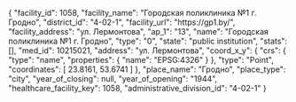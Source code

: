 {
    "facility_id": 1058,
    "facility_name": "Городская поликлиника №1 г. Гродно",
    "district_id": "4-02-1",
    "facility_url": "https:\/\/gp1.by\/",
    "facility_address": "ул. Лермонтова",
    "ap_1": "13",
    "name": "Городская поликлиника №1 г. Гродно",
    "type": "0",
    "state": "public institution",
    "stats": [],
    "med_id": 10215021,
    "address": "ул. Лермонтова",
    "coord_x_y": {
        "crs": {
            "type": "name",
            "properties": {
                "name": "EPSG:4326"
            }
        },
        "type": "Point",
        "coordinates": [
            23.8161,
            53.6741
        ]
    },
    "place_name": "Гродно",
    "place_type": "city",
    "year_of_closing": null,
    "year_of_opening": "1944",
    "healthcare_facility_key": 1058,
    "administrative_division_id": "4-02-1"
}